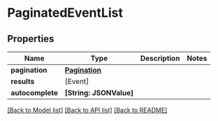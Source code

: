 # PaginatedEventList

## Properties
Name | Type | Description | Notes
------------ | ------------- | ------------- | -------------
**pagination** | [**Pagination**](Pagination.md) |  | 
**results** | [Event] |  | 
**autocomplete** | **[String: JSONValue]** |  | 

[[Back to Model list]](../README.md#documentation-for-models) [[Back to API list]](../README.md#documentation-for-api-endpoints) [[Back to README]](../README.md)


